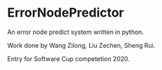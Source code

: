 # ErrorNodePredictor

An error node predict system written in python.

Work done by Wang Zilong, Liu Zechen, Sheng Rui.

Entry for Software Cup competetion 2020.
